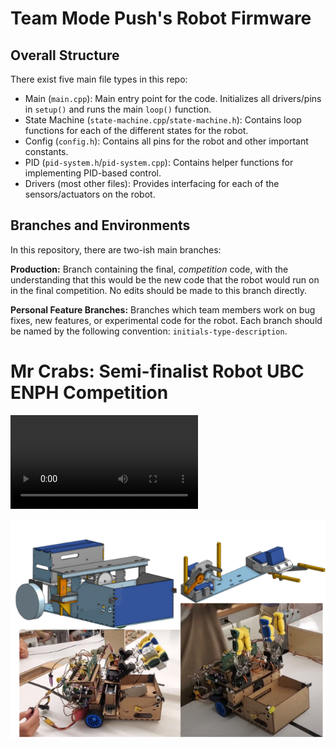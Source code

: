 # Team Mode Push's Robot Firmware

## Overall Structure

There exist five main file types in this repo:
- Main (`main.cpp`): Main entry point for the code. Initializes all drivers/pins in `setup()` and runs the main `loop()` function.
- State Machine (`state-machine.cpp`/`state-machine.h`): Contains loop functions for each of the different states for the robot.
- Config (`config.h`): Contains all pins for the robot and other important constants.
- PID (`pid-system.h`/`pid-system.cpp`): Contains helper functions for implementing PID-based control.
- Drivers (most other files): Provides interfacing for each of the sensors/actuators on the robot.
## Branches and Environments

In this repository, there are two-ish main branches:

**Production:** Branch containing the final, _competition_ code, with the understanding that this would be the new code that the robot would run on in the final competition. No edits should be made to this branch directly.

**Personal Feature Branches:** Branches which team members work on bug fixes, new features, or experimental code for the robot. Each branch should be named by the following convention: `initials-type-description`.


# Mr Crabs: Semi-finalist Robot UBC ENPH Competition

<!-- ![Demo](https://github.com/julianLapenna12/Treasure-Collecting-Robot/blob/production/media/gif1.gif) -->

![Demo](https://github.com/julianLapenna12/Treasure-Collecting-Robot/blob/production/media/robot-video_1.7718825d136497c20f4b.mp4.mov)

![Mr Crabs Robot](https://github.com/julianLapenna12/Treasure-Collecting-Robot/blob/production/media/im1.png)
